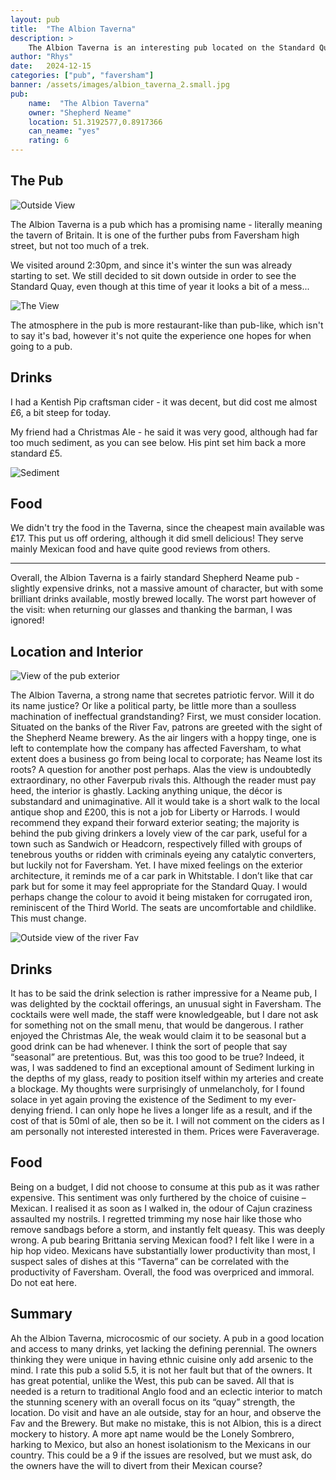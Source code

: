 ```yaml
---
layout: pub
title:  "The Albion Taverna"
description: >
    The Albion Taverna is an interesting pub located on the Standard Quay in Faversham.
author: "Rhys"
date:   2024-12-15
categories: ["pub", "faversham"]
banner: /assets/images/albion_taverna_2.small.jpg
pub:
    name:  "The Albion Taverna"
    owner: "Shepherd Neame"
    location: 51.3192577,0.8917366
    can_neame: "yes"
    rating: 6
---
```


## The Pub

![Outside View](/assets/images/albion_taverna_2.small.jpg)

The Albion Taverna is a pub which has a promising name - literally meaning
the tavern of Britain. It is one of the further pubs from Faversham high street,
but not too much of a trek.

We visited around 2:30pm, and since it's winter the sun was already starting to
set. We still decided to sit down outside in order to see the Standard Quay, even
though at this time of year it looks a bit of a mess...

![The View](/assets/images/albion_taverna_1.small.jpg)

The atmosphere in the pub is more restaurant-like than pub-like, which isn't to
say it's bad, however it's not quite the experience one hopes for when going
to a pub.

## Drinks

I had a Kentish Pip craftsman cider - it was decent, but did cost me almost £6,
a bit steep for today.

My friend had a Christmas Ale - he said it was very good, although had far too
much sediment, as you can see below. His pint set him back a more standard £5.

![Sediment](/assets/images/albion_taverna_3.small.jpg)

## Food

We didn't try the food in the Taverna, since the cheapest main available was £17.
This put us off ordering, although it did smell delicious! They serve mainly
Mexican food and have quite good reviews from others.

---

Overall, the Albion Taverna is a fairly standard Shepherd Neame pub - slightly
expensive drinks, not a massive amount of character, but with some brilliant
drinks available, mostly brewed locally. The worst part however of the visit:
when returning our glasses and thanking the barman, I was ignored!

<!--more-->

## Location and Interior

![View of the pub exterior](/assets/images/albion_taverna_4.small.jpg)

The Albion Taverna, a strong name that secretes patriotic fervor. Will it do its name justice? Or like a political party, be little more than a soulless machination of ineffectual grandstanding? First, we must consider location. Situated on the banks of the River Fav, patrons are greeted with the sight of the Shepherd Neame brewery. As the air lingers with a hoppy tinge, one is left to contemplate how the company has affected Faversham, to what extent does a business go from being local to corporate; has Neame lost its roots? A question for another post perhaps. Alas the view is undoubtedly extraordinary, no other Faverpub rivals this. Although the reader must pay heed, the interior is ghastly. Lacking anything unique, the décor is substandard and unimaginative. All it would take is a short walk to the local antique shop and £200, this is not a job for Liberty or Harrods. I would recommend they expand their forward exterior seating; the majority is behind the pub giving drinkers a lovely view of the car park, useful for a town such as Sandwich or Headcorn, respectively filled with groups of tenebrous youths or ridden with criminals eyeing any catalytic converters, but luckily not for Faversham. Yet. I have mixed feelings on the exterior architecture, it reminds me of a car park in Whitstable. I don’t like that car park but for some it may feel appropriate for the Standard Quay. I would perhaps change the colour to avoid it being mistaken for corrugated iron, reminiscent of the Third World. The seats are uncomfortable and childlike. This must change.

![Outside view of the river Fav](/assets/images/albion_taverna_5.small.jpg)

## Drinks
It has to be said the drink selection is rather impressive for a Neame pub, I was delighted by the cocktail offerings, an unusual sight in Faversham. The cocktails were well made, the staff were knowledgeable, but I dare not ask for something not on the small menu, that would be dangerous. I rather enjoyed the Christmas Ale, the weak would claim it to be seasonal but a good drink can be had whenever. I think the sort of people that say “seasonal” are pretentious. But, was this too good to be true? Indeed, it was, I was saddened to find an exceptional amount of Sediment lurking in the depths of my glass, ready to position itself within my arteries and create a blockage. My thoughts were surprisingly of unmelancholy, for I found solace in yet again proving the existence of the Sediment to my ever-denying friend. I can only hope he lives a longer life as a result, and if the cost of that is 50ml of ale, then so be it. I will not comment on the ciders as I am personally not interested interested in them. Prices were Faveraverage.

## Food

Being on a budget, I did not choose to consume at this pub as it was rather expensive. This sentiment was only furthered by the choice of cuisine – Mexican. I realised it as soon as I walked in, the odour of Cajun craziness assaulted my nostrils. I regretted trimming my nose hair like those who remove sandbags before a storm, and instantly felt queasy. This was deeply wrong. A pub bearing Brittania serving Mexican food? I felt like I were in a hip hop video. Mexicans have substantially lower productivity than most, I suspect sales of dishes at this “Taverna” can be correlated with the productivity of Faversham. Overall, the food was overpriced and immoral. Do not eat here.

## Summary

Ah the Albion Taverna, microcosmic of our society. A pub in a good location and access to many drinks, yet lacking the defining perennial. The owners thinking they were unique in having ethnic cuisine only add arsenic to the mind. I rate this pub a solid 5.5, it is not her fault but that of the owners. It has great potential, unlike the West, this pub can be saved. All that is needed is a return to traditional Anglo food and an eclectic interior to match the stunning scenery with an overall focus on its “quay” strength, the location. Do visit and have an ale outside, stay for an hour, and observe the Fav and the Brewery. But make no mistake, this is not Albion, this is a direct mockery to history. A more apt name would be the Lonely Sombrero, harking to Mexico, but also an honest isolationism to the Mexicans in our country. This could be a 9 if the issues are resolved, but we must ask, do the owners have the will to divert from their Mexican course?
